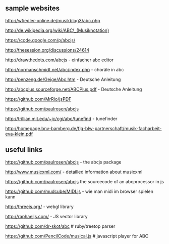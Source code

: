 ## sample websites

http://wfiedler-online.de/musikblog3/abc.php

http://de.wikipedia.org/wiki/ABC\_(Musiknotation)

https://code.google.com/p/abcjs/

http://thesession.org/discussions/24614

http://drawthedots.com/abcjs - einfacher abc editor

http://normanschmidt.net/abc/index.php - choräle in abc

http://penzeng.de/Geige/Abc.htm - Deutsche Anleitung

http://abcplus.sourceforge.net/ABCPlus.pdf - Deutsche Anleitung

https://github.com/MrRio/jsPDF

https://github.com/paulrosen/abcjs

http://trillian.mit.edu/~jc/cgi/abc/tunefind   - tunefinder

http://homepage.bnv-bamberg.de/flg-blw-partnerschaft/musik-facharbeit-eva-klein.pdf

## useful links

https://github.com/paulrosen/abcjs - the abcjs package

http://www.musicxml.com/  - detailled information about musicxml

https://github.com/paulrosen/abcjs the sourcecode of an abcprocessor in js

https://github.com/mudcube/MIDI.js - wie man midi im browser spielen kann

http://threejs.org/ - webgl library

http://raphaeljs.com/ - JS vector library

https://github.com/dr-skot/abc  # ruby/treetop parser

https://github.com/PencilCode/musical.js  # javascript player for ABC